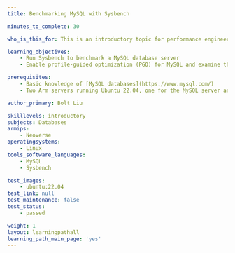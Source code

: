 ```yaml
---
title: Benchmarking MySQL with Sysbench

minutes_to_complete: 30

who_is_this_for: This is an introductory topic for performance engineers who want to benchmark MySQL using Sysbench and optimize performance on Arm Linux systems.

learning_objectives:
    - Run Sysbench to benchmark a MySQL database server
    - Enable profile-guided optimization (PGO) for MySQL and examine the performance improvements

prerequisites:
    - Basic knowledge of [MySQL databases](https://www.mysql.com/)
    - Two Arm servers running Ubuntu 22.04, one for the MySQL server and the other for the Sysbench client

author_primary: Bolt Liu

skilllevels: introductory
subjects: Databases
armips:
    - Neoverse
operatingsystems:
    - Linux
tools_software_languages:
    - MySQL
    - Sysbench

test_images:
    - ubuntu:22.04
test_link: null
test_maintenance: false
test_status:
    - passed

weight: 1
layout: learningpathall
learning_path_main_page: 'yes'
---
```

